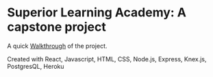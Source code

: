 # Superior Learning Academy: A capstone project


A quick [Walkthrough](https://www.youtube.com/watch?v=cjnS_SKyxA0&feature=youtu.be) of the project.

Created with React, Javascript, HTML, CSS, Node.js, Express, Knex.js, PostgresQL, Heroku
